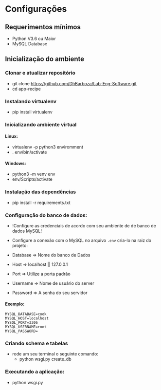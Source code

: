 # Configurações

## Requerimentos mínimos
- Python V3.6 ou Maior
- MySQL Database

## Inicialização do ambiente

### Clonar e atualizar repositório

- git clone https://github.com/DhBarboza/Lab-Eng-Software.git
- cd app-recipe


### Instalando virtualenv

- pip install virtualenv


### Inicializando ambiente virtual
#### Linux:

- virtualenv -p python3 enviromment
- . env/bin/activate

#### Windows:
- python3 -m venv env
- env/Scripts/activate

### Instalação das dependências
- pip install -r requirements.txt


### Configuração do banco de dados:
- !Configure as credenciais de acordo com seu ambiente de de banco de dados MySQL!
- Configure a conexão com o MySQL no arquivo `.env` cria-lo na raiz do projeto:

- Database => Nome do banco de Dados
- Host => localhost || 127.0.0.1
- Port => Utilize a porta padrão
- Username => Nome de usuário do server 
- Password => A senha do seu servidor


#### Exemplo:
```
MYSQL_DATABASE=cook
MYSQL_HOST=localhost
MYSQL_PORT=3306 
MYSQL_USERNAME=root 
MYSQL_PASSWORD=
```

### Criando schema e tabelas
- rode um seu terminal o seguinte comando:
  - python wsgi.py create_db

### Executando a aplicação:
- python wsgi.py


